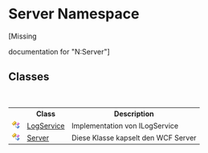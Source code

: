 # Server Namespace
 

\[Missing <summary> documentation for "N:Server"\]


## Classes
&nbsp;<table><tr><th></th><th>Class</th><th>Description</th></tr><tr><td>![Public class](media/pubclass.gif "Public class")</td><td><a href="e9ad4ebf-8016-81c4-f9ff-bcb194fa7d52">LogService</a></td><td>
Implementation von ILogService</td></tr><tr><td>![Public class](media/pubclass.gif "Public class")</td><td><a href="5999b792-e710-3c19-d9ed-4af250206c90">Server</a></td><td>
Diese Klasse kapselt den WCF Server</td></tr></table>&nbsp;
